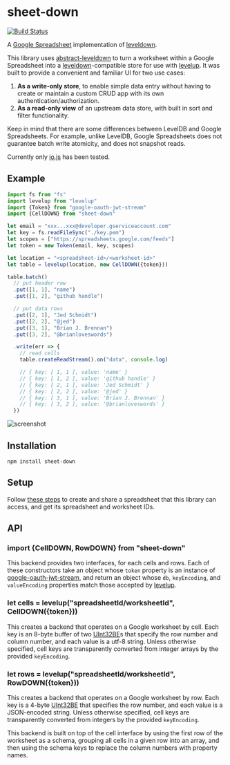 sheet-down
==========

[![Build Status](https://travis-ci.org/jed/sheet-down.svg)](https://travis-ci.org/jed/sheet-down)

A [Google Spreadsheet][] implementation of [leveldown][].

This library uses [abstract-leveldown][] to turn a worksheet within a Google Spreadsheet into a [leveldown][]-compatible store for use with [levelup][]. It was built to provide a convenient and familiar UI for two use cases:

1. **As a write-only store**, to enable simple data entry without having to create or maintain a custom CRUD app with its own authentication/authorization.
2. **As a read-only view** of an upstream data store, with built in sort and filter functionality.

Keep in mind that there are some differences between LevelDB and Google Spreadsheets. For example, unlike LevelDB, Google Spreadsheets does not guarantee batch write atomicity, and does not snapshot reads.

Currently only [io.js][] has been tested.

Example
-------

```javascript
import fs from "fs"
import levelup from "levelup"
import {Token} from "google-oauth-jwt-stream"
import {CellDOWN} from "sheet-down"

let email = "xxx...xxx@developer.gserviceaccount.com"
let key = fs.readFileSync("./key.pem")
let scopes = ["https://spreadsheets.google.com/feeds"]
let token = new Token(email, key, scopes)

let location = "<spreadsheet-id>/<worksheet-id>"
let table = levelup(location, new CellDOWN({token}))

table.batch()
  // put header row
  .put([1, 1], "name")
  .put([1, 2], "github handle")

  // put data rows
  .put([2, 1], "Jed Schmidt")
  .put([2, 2], "@jed")
  .put([3, 1], "Brian J. Brennan")
  .put([3, 2], "@brianloveswords")

  .write(err => {
    // read cells
    table.createReadStream().on("data", console.log)

    // { key: [ 1, 1 ], value: 'name' }
    // { key: [ 1, 2 ], value: 'github handle' }
    // { key: [ 2, 1 ], value: 'Jed Schmidt' }
    // { key: [ 2, 2 ], value: '@jed' }
    // { key: [ 3, 1 ], value: 'Brian J. Brennan' }
    // { key: [ 3, 2 ], value: '@brianloveswords' }
  })
```

![screenshot](https://cloud.githubusercontent.com/assets/4433/6543812/447a0d92-c4fb-11e4-80e7-cf8ff1589dc3.png)

Installation
------------

    npm install sheet-down

Setup
-----

Follow [these steps](SETUP.md) to create and share a spreadsheet that this library can access, and get its spreadsheet and worksheet IDs.

API
---

### import {CellDOWN, RowDOWN} from "sheet-down"

This backend provides two interfaces, for each cells and rows. Each of these constructors take an object whose `token` property is an instance of [google-oauth-jwt-stream][], and return an object whose `db`, `keyEncoding`, and `valueEncoding` properties match those accepted by [levelup][].

### let cells = levelup("spreadsheetId/worksheetId", CellDOWN({token}))

This creates a backend that operates on a Google worksheet by cell. Each key is an 8-byte buffer of two [UInt32BE][]s that specify the row number and column number, and each value is a utf-8 string. Unless otherwise specified, cell keys are transparently converted from integer arrays by the provided `keyEncoding`.

### let rows = levelup("spreadsheetId/worksheetId", RowDOWN({token}))

This creates a backend that operates on a Google worksheet by row. Each key is a 4-byte [UInt32BE][] that specifies the row number, and each value is a JSON-encoded string. Unless otherwise specified, cell keys are transparently converted from integers by the provided `keyEncoding`.

This backend is built on top of the cell interface by using the first row of the worksheet as a schema, grouping all cells in a given row into an array, and then using the schema keys to replace the column numbers with property names.

[UInt32BE]: https://iojs.org/api/buffer.html#buffer_buf_readuint32be_offset_noassert
[google-oauth-jwt-stream]: https://github.com/jed/google-oauth-jwt-stream
[Google Spreadsheet]: https://docs.google.com/spreadsheets
[abstract-leveldown]: https://github.com/rvagg/abstract-leveldown
[levelup]: https://github.com/rvagg/node-levelup
[leveldown]: https://github.com/rvagg/node-leveldown
[io.js]: https://iojs.org
